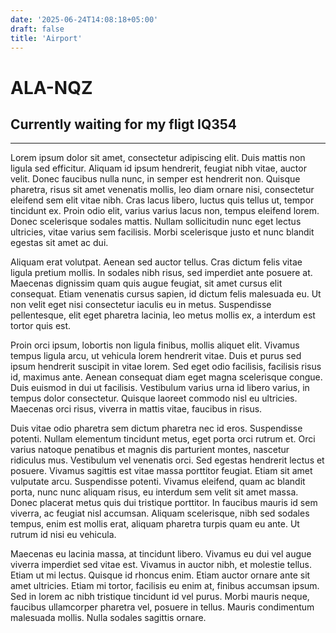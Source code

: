 ```yaml
---
date: '2025-06-24T14:08:18+05:00'
draft: false
title: 'Airport'
---
```


# ALA-NQZ
## Currently waiting for my fligt **IQ354**
___

Lorem ipsum dolor sit amet, consectetur adipiscing elit. Duis mattis non ligula sed efficitur. Aliquam id ipsum hendrerit, feugiat nibh vitae, auctor velit. Donec faucibus nulla nunc, in semper est hendrerit non. Quisque pharetra, risus sit amet venenatis mollis, leo diam ornare nisi, consectetur eleifend sem elit vitae nibh. Cras lacus libero, luctus quis tellus ut, tempor tincidunt ex. Proin odio elit, varius varius lacus non, tempus eleifend lorem. Donec scelerisque sodales mattis. Nullam sollicitudin nunc eget lectus ultricies, vitae varius sem facilisis. Morbi scelerisque justo et nunc blandit egestas sit amet ac dui.

Aliquam erat volutpat. Aenean sed auctor tellus. Cras dictum felis vitae ligula pretium mollis. In sodales nibh risus, sed imperdiet ante posuere at. Maecenas dignissim quam quis augue feugiat, sit amet cursus elit consequat. Etiam venenatis cursus sapien, id dictum felis malesuada eu. Ut non velit eget nisi consectetur iaculis eu in metus. Suspendisse pellentesque, elit eget pharetra lacinia, leo metus mollis ex, a interdum est tortor quis est.

Proin orci ipsum, lobortis non ligula finibus, mollis aliquet elit. Vivamus tempus ligula arcu, ut vehicula lorem hendrerit vitae. Duis et purus sed ipsum hendrerit suscipit in vitae lorem. Sed eget odio facilisis, facilisis risus id, maximus ante. Aenean consequat diam eget magna scelerisque congue. Duis euismod in dui ut facilisis. Vestibulum varius urna id libero varius, in tempus dolor consectetur. Quisque laoreet commodo nisl eu ultricies. Maecenas orci risus, viverra in mattis vitae, faucibus in risus.

Duis vitae odio pharetra sem dictum pharetra nec id eros. Suspendisse potenti. Nullam elementum tincidunt metus, eget porta orci rutrum et. Orci varius natoque penatibus et magnis dis parturient montes, nascetur ridiculus mus. Vestibulum vel venenatis orci. Sed egestas hendrerit lectus et posuere. Vivamus sagittis est vitae massa porttitor feugiat. Etiam sit amet vulputate arcu. Suspendisse potenti. Vivamus eleifend, quam ac blandit porta, nunc nunc aliquam risus, eu interdum sem velit sit amet massa. Donec placerat metus quis dui tristique porttitor. In faucibus mauris id sem viverra, ac feugiat nisl accumsan. Aliquam scelerisque, nibh sed sodales tempus, enim est mollis erat, aliquam pharetra turpis quam eu ante. Ut rutrum id nisi eu vehicula.

Maecenas eu lacinia massa, at tincidunt libero. Vivamus eu dui vel augue viverra imperdiet sed vitae est. Vivamus in auctor nibh, et molestie tellus. Etiam ut mi lectus. Quisque id rhoncus enim. Etiam auctor ornare ante sit amet ultricies. Etiam mi tortor, facilisis eu enim at, finibus accumsan ipsum. Sed in lorem ac nibh tristique tincidunt id vel purus. Morbi mauris neque, faucibus ullamcorper pharetra vel, posuere in tellus. Mauris condimentum malesuada mollis. Nulla sodales sagittis ornare.



